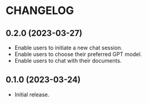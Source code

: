 # CHANGELOG

## 0.2.0 (2023-03-27)
* Enable users to initiate a new chat session.
* Enable users to choose their preferred GPT model.
* Enable users to chat with their documents.

## 0.1.0 (2023-03-24)
* Initial release.